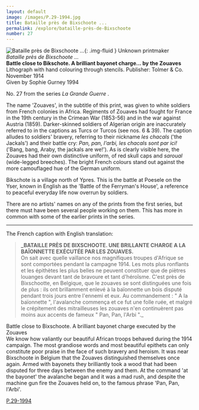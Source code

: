 ```yaml
---
layout: default
image: /images/P.29-1994.jpg
title: Bataille près de Bixschoote ...
permalink: /explore/bataille-près-de-Bixschoote
number: 27
---
```

![Bataille près de Bixschoote ...]({{site.baseurl}}/images/P.29-1994.jpg){: .img-fluid }
Unknown printmaker  
_Bataille près de Bixschoote ..._  
**Battle close to Bikschote. A brilliant bayonet charge... by the Zouaves**  
Lithograph with hand colouring through stencils. Publisher: Tolmer & Co. November 1914  
Given by Sophie Gurney 1994  

No. 27 from the series _La Grande Guerre_ .

The name 'Zouaves', in the subtitle of this print, was given to white soldiers from French colonies in Africa. Regiments of Zouaves had fought for France in the 19th century in the Crimean War (1853-56) and in the war against Austria (1859). Darker-skinned soldiers of Algerian origin are inaccurately referred to in the captions as Turcs or Turcos (see nos. 6 & 39). The caption alludes to soldiers' bravery, referring to their nickname _les chacals_ ('the Jackals') and their battle cry: _Pan, pan, l'arbi, les chacals sont par ici!_ ('Bang, bang, Araby, the jackals are we!'). As is clearly visible here, the Zouaves had their own distinctive uniform, of red skull caps and _saroual_ (wide-legged breeches). The bright French colours stand out against the more camouflaged hue of the German uniform.

Bikschote is a village north of Ypres. This is the battle at Poesele on the Yser, known in English as the 'Battle of the Ferryman's House', a reference to peaceful everyday life now overrun by soldiers.

There are no artists' names on any of the prints from the first series, but there must have been several people working on them. This has more in common with some of the earlier prints in the series.
* * *

The French caption with English translation:

> **_BATAILLE PRÈS DE BIXSCHOOTE. UNE BRILLANTE CHARGE A LA BAÎONNETTE EXÉCUTÉE PAR LES ZOUAVES.**  
On sait avec quelle vaillance nos magnifiques troupes d'Afrique se sont comportées pendant la campagne 1914. Les mots plus ronflants et les épithètes les plus belles ne peuvent constituer que de piètres louanges devant tant de bravoure et tant d'héroîsme. C'est près de Bixschootte, en Belgique, que le zouaves se sont distinguées une fois de plus : ils ont brillamment enlevé à la baïonnette un bois disputé pendant trois jours entre l'ennemi et eux. Au commandement : " A la baïonnette ", l'avalanche commença et ce fut une folle ruée, et malgré le crépitement des mitrailleuses les zouaves n'en continuèrent pas moins aux accents de fameux " Pan, Pan, l'Arbi "._

Battle close to Bixschoote. A brilliant bayonet charge executed by the Zouaves  
We know how valiantly our beautiful African troops behaved during the 1914 campaign. The most grandiose words and most beautiful epithets can only constitute poor praise in the face of such bravery and heroism. It was near Bixschoote in Belgium that the Zouaves distinguished themselves once again. Armed with bayonets they brilliantly took a wood that had been disputed for three days between the enemy and them. At the command 'at the bayonet' the avalanche began and it was a mad rush, and despite the machine gun fire the Zouaves held on, to the famous phrase 'Pan, Pan, l'Arbi'.

[P.29-1994]({{site.collection_url}}id/object/198901)

